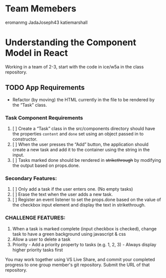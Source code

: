 # Team Memebers

eromanmg
JadaJoseph43
katiemarshall

# Understanding the Component Model in React
Working in a team of 2-3, start with the code in ice/w5a in the class repository.

## TODO App Requirements

  - Refactor (by moving) the HTML currently in the file to be rendered by the “Task” class.
### Task Component Requirements
  1. [ ] Create a “Task” class in the src/components directory should have the properties `content` and `done` set using an object passed in to constructor.
  1. [ ] When the user presses the “Add” button, the application should create a new task and add it to the container using the string in the input.
  1. [ ] Tasks marked done should be rendered in ~~strikethrough~~ by modifying the output based on props.done.

### Secondary Features:
   1. [ ] Only add a task if the user enters one. (No empty tasks)
   1. [ ] Erase the text when the user adds a new task.
   1. [ ] Register an event listener to set the props.done based on the value of the checkbox input element and display the text in strikethrough.
  
### CHALLENGE FEATURES:
  1. When a task is marked complete (input checkbox is checked), change task to have a green background using javascript & css
  1. Allow a user to delete a task
  1.  Priority
     - Add a priority property to tasks (e.g. 1, 2, 3)
     - Always display higher priority tasks first

You may work together using VS Live Share, and commit your completed progress to one group member's git repository. Submit the URL of that repository.